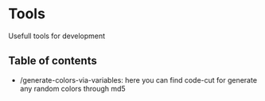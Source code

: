 # Tools
Usefull tools for development

## Table of contents
* /generate-colors-via-variables: here you can find code-cut for generate any random colors through md5